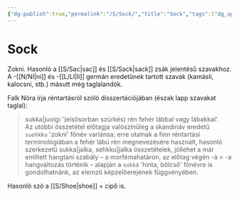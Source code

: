 ```yaml
---
{"dg-publish":true,"permalink":"/S/Sock/","title":"Sock","tags":["dg_uploaded"],"created":"2023-10-16T03:59","updated":"2023-10-25T02:11"}
---
```



# Sock

Zokni. Hasonló a [[S/Sac\|sac]] és [[S/Sack\|sack]] zsák jelentésű szavakhoz. A -[[N/NI\|ni]] és -[[L/LI\|li]] germán eredetűnek tartott szavak (kamásli, kalocsni, stb.) másutt még taglalandók.  

Falk Nóra írja réntartásról szóló disszertációjában (észak lapp szavakat taglal):  
> sukka|juolgi '(elsősorban szürkés) rén fehér lábbal vagy lábakkal'.  
> Az utóbbi összetétel előtagja valószínűleg a skandináv eredetű `suohkku` 'zokni' főnév variánsa; erre utalnak a finn réntartási terminológiában a fehér lábú rén megnevezésére használt, hasonló szerkezetű sukka|jalka, sehkku|jalka összetételek, jóllehet a már említett hangtani szabály – a morfémahatáron, az előtag végén -á > -a hangváltozás történik – alapján a `sukká` 'hinta, bölcső' főnévre is gondolhatnánk, az elemző képzelőerejének függvényében.  

Hasonló szó a [[S/Shoe\|shoe]] = cipő is.  

  